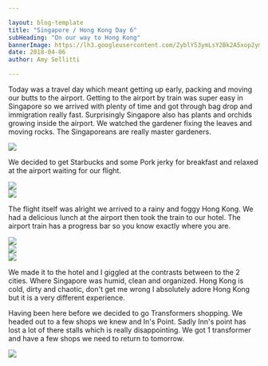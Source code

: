 ```yaml
---

layout: blog-template
title: "Singapore / Hong Kong Day 6"
subHeading: "On our way to Hong Kong"
bannerImage: https://lh3.googleusercontent.com/ZyblY53ymLsY2Bk2A5xop2ymjwlkp1MG25S231dJkKPZqQt2Z6iZ8aSPX5gHOloRk5NqD2R471ymYeDbFINz-mxSL4DQYjX8c20pe2VDnY-xE6LTI1RzhN80MZfRd8A9VFHHG9TaWg=w2400
date: 2018-04-06
author: Amy Sellitti

---
```


Today was a travel day which meant getting up early, packing and moving our butts to the airport. Getting to the airport by train was super easy in Singapore so we arrived with plenty of time and got through bag drop and immigration really fast. Surprisingly Singapore also has plants and orchids growing inside the airport. We watched the gardener fixing the leaves and moving rocks. The Singaporeans are really master gardeners.

<div class="center-image"><img src="https://lh3.googleusercontent.com/FIsVTRhQunei0EdVXPVB_J384QQ9dES-S7NNJvMNY9X9rVXz63iNg1zitOR-Gm5AOfhFjDSwNxskiWXZ2-4FBg7ar4tIfJc-9UCA85ROVShxWKaYnmZRE3nhBK4PnvdR0Gdv5XgZhg=w2400" /></div>

We decided to get Starbucks and some Pork jerky for breakfast and relaxed at the airport waiting for our flight.

<div class="center-image"><img src="https://lh3.googleusercontent.com/MZB9s2FGV-nY-LZTEmEyDXlO_E6E42JNTKgKuQI81zB9OM14PzPhuRQkrlWodBgRXeatsW22Us3A-u0aqgt6oejZN0QRu5xE8XDz1ZlQIJrT_Yh6L82h82u2ePjajqnMs_VFeHK8hg=w2400" /></div>
<div class="center-image"><img src="https://lh3.googleusercontent.com/3P7YDcNRVthln6A1DXnU8DR6mjOX0vGmqsyPFePi-JWSBJTxul_vG3NYApFpkdw3bTcxz-HOlbyGyyuFTJ3F4cXPcKQJ6s-21bVBqUgcI7LBsGaZzJ2N5bqPXtNkkolN90XF5J8_GQ=w2400" /></div>

The flight itself was alright we arrived to a rainy and foggy Hong Kong. We had a delicious lunch at the airport then took the train to our hotel. The airport train has a progress bar so you know exactly where you are.

<div class="center-image"><img src="https://lh3.googleusercontent.com/9oGKYUT5mzggO0BnnTKbnPDPet3tqQbuJJTRFkEowZV9dCrs54NrY0oiTxzzQKSHtiAsnj4FmBuHPu5UBTbHj09EdOMO9zXEMIx9N2oqRPIJZSGAYe6fw9oF1u6i3T6SpNLmRrDCHQ=w2400" /></div>
<div class="center-image"><img src="https://lh3.googleusercontent.com/Nnu-U8UP655p4cEU9ZL-VF48VpjyF_6c45OEEe5xyoBfCXvce_mW885fUzARZrKwKZXjM0gBjutcFr1_TOC6wlSjmSLE6DFyDTtJfuqBNCp5Cr49N4uIAfYsyI7xM5lFX_e6OB3w3Q=w2400" /></div>
<div class="center-image"><img src="https://lh3.googleusercontent.com/9eM-EVBsvpaK7gahxSnTHyv1RryEcEXMdvlqZWI94dXZ6cVqPg-zxG9g31jIr_97oNTcLcMYo4s8y6YP3AQY7jeFgRxjBWRVeZHRhXfecBviVg4E3lEL-DsAOHJ25a5BGOk6ij0WiQ=w2400" /></div>

We made it to the hotel and I giggled at the contrasts between to the 2 cities. Where Singapore was humid, clean and organized. Hong Kong is cold, dirty and chaotic, don't get me wrong I absolutely adore Hong Kong but it is a very different experience. 

Having been here before we decided to go Transformers shopping. We headed out to a few shops we knew and In's Point. Sadly Inn's point has lost a lot of there stalls which is really disappointing. We got 1 transformer and have a few shops we need to return to tomorrow. 

<div class="center-image"><img src="https://lh3.googleusercontent.com/ZyblY53ymLsY2Bk2A5xop2ymjwlkp1MG25S231dJkKPZqQt2Z6iZ8aSPX5gHOloRk5NqD2R471ymYeDbFINz-mxSL4DQYjX8c20pe2VDnY-xE6LTI1RzhN80MZfRd8A9VFHHG9TaWg=w2400" /></div>
